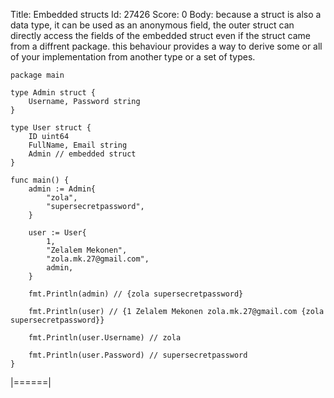 Title: Embedded structs
Id: 27426
Score: 0
Body:
because a struct is also a data type, it can be used as an anonymous field, the outer struct can directly access the fields of the embedded struct even if the struct came from a diffrent package. this behaviour provides a way to derive some or all of your implementation from another type or a set of types.

    package main

    type Admin struct {
        Username, Password string
    }

    type User struct {
        ID uint64
        FullName, Email string
        Admin // embedded struct
    }

    func main() {
        admin := Admin{
            "zola",
            "supersecretpassword",
        }

        user := User{
            1,
            "Zelalem Mekonen",
            "zola.mk.27@gmail.com",
            admin,
        }

        fmt.Println(admin) // {zola supersecretpassword}

        fmt.Println(user) // {1 Zelalem Mekonen zola.mk.27@gmail.com {zola supersecretpassword}}

        fmt.Println(user.Username) // zola

        fmt.Println(user.Password) // supersecretpassword
    }
|======|
